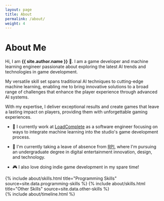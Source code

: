 ```yaml
---
layout: page
title: About
permalink: /about/
weight: 4
---
```


# **About Me**

Hi, I am **{{ site.author.name }}** :wave:. I am a game developer and machine learning engineer passionate about exploring the latest AI trends and technologies in game development.

My versatile skill set spans traditional AI techniques to cutting-edge machine learning, enabling me to bring innovative solutions to a broad range of challenges that enhance the player experience through advanced AI systems.

With my expertise, I deliver exceptional results and create games that leave a lasting impact on players, providing them with unforgettable gaming experiences.

* :office: I currently work at [LoadComplete](https://www.loadcomplete.com/) as a software engineer focusing on ways to integrate machine learning into the studio's game development process.

* :school: I'm currently taking a leave of absence from [RPI](https://rpi.edu/), where I'm pursuing an undergraduate degree in digital entertainment innovation, design, and technology.

* :video_game: I also love doing indie game development in my spare time!

<!-- Hi, I am **{{ site.author.name }}** :wave:, currently studying digital entertainment innovation, design, and technology @ [RPI](https://rpi.edu/). I focus on experimenting with emerging technologies such as machine learning to innovate and explore new possibilities for next-gen video games. -->

<div class="row">
{% include about/skills.html title="Programming Skills" source=site.data.programming-skills %}
{% include about/skills.html title="Other Skills" source=site.data.other-skills %}
</div>

<div class="row">
{% include about/timeline.html %}
</div>